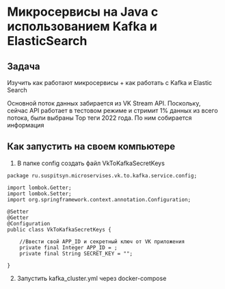 # Микросервисы на Java c использованием Kafka и ElasticSearch

## Задача
Изучить как работают микросервисы + как работать с Kafka и Elastic Search

Основной поток данных забирается из VK Stream API. Поскольку, сейчас API работает в тестовом режиме и стримит 1% 
данных из всего потока, были выбраны Top теги 2022 года. По ним собирается информация

## Как запустить на своем компьютере

1. В папке config создать файл VkToKafkaSecretKeys

```
package ru.suspitsyn.microservises.vk.to.kafka.service.config;

import lombok.Getter;
import lombok.Setter;
import org.springframework.context.annotation.Configuration;

@Setter
@Getter
@Configuration
public class VkToKafkaSecretKeys {
    
    //Ввести свой APP_ID и секретный ключ от VK приложения
    private final Integer APP_ID = ;
    private final String SECRET_KEY = "";

}

```
2. Запустить kafka_cluster.yml через docker-compose